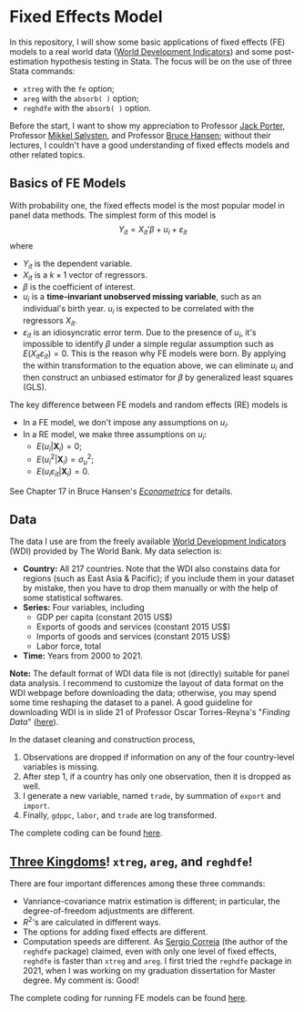 # Fixed Effects Model
In this repository, I will show some basic applications of fixed effects (FE) models to a real world data ([World Development Indicators](https://databank.worldbank.org/source/world-development-indicators)) and some post-estimation hypothesis testing in Stata. The focus will be on the use of three Stata commands:
  * `xtreg` with the `fe` option;
  * `areg` with the `absorb( )` option;
  * `reghdfe` with the `absorb( )` option.

Before the start, I want to show my appreciation to Professor [Jack Porter](https://www.ssc.wisc.edu/~jrporter/), Professor [Mikkel Sølvsten](https://sites.google.com/site/mikkelsoelvsten/), and Professor [Bruce Hansen](https://www.ssc.wisc.edu/~bhansen/); without their lectures, I couldn't have a good understanding of fixed effects models and other related topics.


## Basics of FE Models
With probability one, the fixed effects model is the most popular model in panel data methods. The simplest form of this model is
$$Y_{it} = X_{it}'\beta + u_i + \varepsilon_{it}$$
where
  * $Y_{it}$ is the dependent variable.
  * $X_{it}$ is a $k \times 1$ vector of regressors.
  * $\beta$ is the coefficient of interest.
  * $u_i$ is a **time-invariant unobserved missing variable**, such as an individual's birth year. $u_i$ is expected to be correlated with the regressors $X_{it}$.
  * $\varepsilon_{it}$ is an idiosyncratic error term.
Due to the presence of $u_i$, it's impossible to identify $\beta$ under a simple regular assumption such as $E(X_{it} \varepsilon_{it}) = 0$. This is the reason why FE models were born. By applying the within transformation to the equation above, we can eliminate $u_i$ and then construct an unbiased estimator for $\beta$ by generalized least squares (GLS).

The key difference between FE models and random effects (RE) models is
  * In a FE model, we don't impose any assumptions on $u_i$.
  * In a RE model, we make three assumptions on $u_i$:
    * $E(u_i|\mathbf{X}_i) = 0$;
    * $E(u_i^2|\mathbf{X}_i) = \sigma_u^2$;
    * $E(u_i\varepsilon_{it}|\mathbf{X}_i)=0$.

See Chapter 17 in Bruce Hansen's *[Econometrics](https://press.princeton.edu/books/hardcover/9780691235899/econometrics)* for details.

## Data
The data I use are from the freely available [World Development Indicators](https://databank.worldbank.org/source/world-development-indicators) (WDI) provided by The World Bank. My data selection is:
  * **Country:** All 217 countries. Note that the WDI also constains data for regions (such as East Asia \& Pacific); if you include them in your dataset by mistake, then you have to drop them manually or with the help of some statistical softwares.
  * **Series:** Four variables, including
    * GDP per capita (constant 2015 US\$)
    * Exports of goods and services (constant 2015 US\$)
    * Imports of goods and services (constant 2015 US\$)
    * Labor force, total
  * **Time:** Years from 2000 to 2021.

**Note:** The default format of WDI data file is not (directly) suitable for panel data analysis. I recommend to customize the layout of data format on the WDI webpage before downloading the data; otherwise, you may spend some time reshaping the dataset to a panel. A good guideline for downloading WDI is in slide 21 of Professor Oscar Torres-Reyna's "*Finding Data*" ([here](https://www.princeton.edu/~otorres/FindingData101.pdf)).

In the dataset cleaning and construction process,
  1. Observations are dropped if information on any of the four country-level variables is missing.
  1. After step 1, if a country has only one observation, then it is dropped as well.
  1. I generate a new variable, named `trade`, by summation of `export` and `import`.
  1. Finally, `gdppc`, `labor`, and `trade` are log transformed.

The complete coding can be found [here](./Dataset_Construction.do).

## [Three Kingdoms](https://en.wikipedia.org/wiki/Three_Kingdoms)! `xtreg`, `areg`, and `reghdfe`!
There are four important differences among these three commands:
  * Vanriance-covariance matrix estimation is different; in particular, the degree-of-freedom adjustments are different.
  * $R^2$'s are calculated in different ways.
  * The options for adding fixed effects are different.
  * Computation speeds are different. As [Sergio Correia](http://scorreia.com/) (the author of the `reghdfe` package) claimed, even with only one level of fixed effects, `reghdfe` is faster than `xtreg` and `areg`. I first tried the `reghdfe` package in 2021, when I was working on my graduation dissertation for Master degree. My comment is: Good!

The complete coding for running FE models can be found [here](./Fixed_Effects_Models.do).
